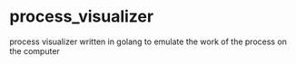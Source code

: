 # process_visualizer
process visualizer written in golang to emulate the work of the process on the computer

